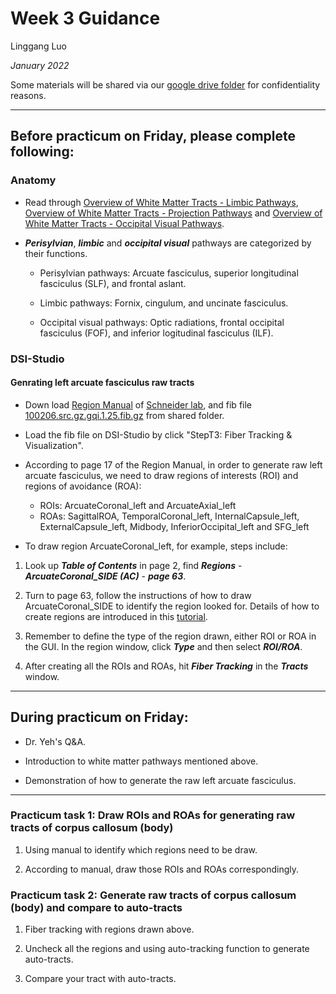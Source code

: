 # Week 3 Guidance

Linggang Luo

*January 2022*

Some materials will be shared via our [google drive folder](https://drive.google.com/drive/folders/12XGKtBVUb7i-uW_LSkMERFRhP7S95OrQ?usp=sharing) for confidentiality reasons.


---


## Before practicum on Friday, please complete following:

### Anatomy

- Read through [Overview of White Matter Tracts - Limbic Pathways](https://drive.google.com/file/d/1YJMb8yeKxmFG5b8f7PrA9GQ--H4OnBxE/view?usp=sharing), [Overview of White Matter Tracts - Projection Pathways](https://drive.google.com/file/d/1IUyredH2rEBrBNBDDKgI0_Bm-pXlz5M3/view?usp=sharing) and [Overview of White Matter Tracts - Occipital Visual Pathways](https://drive.google.com/file/d/1IXLd6TMpu6dpzWhcwv7NwlUMTErnMTFO/view?usp=sharing).

- ***Perisylvian***, ***limbic*** and ***occipital visual*** pathways are categorized by their functions.
    
    - Perisylvian pathways: Arcuate fasciculus, superior longitudinal fasciculus (SLF), and frontal aslant.
    
    - Limbic pathways: Fornix, cingulum, and uncinate fasciculus.
    
    - Occipital visual pathways: Optic radiations, frontal occipital fasciculus (FOF), and inferior logitudinal fasciculus (ILF).


### DSI-Studio

#### Genrating left arcuate fasciculus raw tracts

- Down load [Region Manual](https://drive.google.com/file/d/1LZTUz2-dybD8LHrZNrnFimXHKWxAG8DK/view?usp=sharing) of [Schneider lab](https://www.lrdc.pitt.edu/schneiderlab/), and fib file [100206.src.gz.gqi.1.25.fib.gz](https://drive.google.com/file/d/1l4Qvyf1FHsLGKQs2axVYqcbBo7Hv2Kox/view?usp=sharing) from shared folder.

- Load the fib file on DSI-Studio by click "StepT3: Fiber Tracking & Visualization".

- According to page 17 of the Region Manual, in order to generate raw left arcuate fasciculus, we need to draw regions of interests (ROI) and regions of avoidance (ROA):
    - ROIs: ArcuateCoronal_left and ArcuateAxial_left
    - ROAs: SagittalROA, TemporalCoronal_left, InternalCapsule_left, ExternalCapsule_left, Midbody, InferiorOccipital_left and SFG_left

- To draw region ArcuateCoronal_left, for example, steps include:

1. Look up ***Table of Contents*** in page 2, find ***Regions*** - ***ArcuateCoronal_SIDE (AC)*** - ***page 63***.

2. Turn to page 63, follow the instructions of how to draw ArcuateCoronal_SIDE to identify the region looked for. Details of how to create regions are introduced in this [tutorial](https://dsi-studio.labsolver.org/doc/gui_t3_roi_tracking.html).

3. Remember to define the type of the region drawn, either ROI or ROA in the GUI. In the region window, click ***Type*** and then select ***ROI/ROA***.

4. After creating all the ROIs and ROAs, hit ***Fiber Tracking*** in the ***Tracts*** window.


---


## During practicum on Friday:

- Dr. Yeh's Q&A.

- Introduction to white matter pathways mentioned above.

- Demonstration of how to generate the raw left arcuate fasciculus.


---


### Practicum task 1: Draw ROIs and ROAs for generating raw tracts of corpus callosum (body)

1. Using manual to identify which regions need to be draw.

2. According to manual, draw those ROIs and ROAs correspondingly.

### Practicum task 2: Generate raw tracts of corpus callosum (body) and compare to auto-tracts

1. Fiber tracking with regions drawn above.

2. Uncheck all the regions and using auto-tracking function to generate auto-tracts.

3. Compare your tract with auto-tracts.